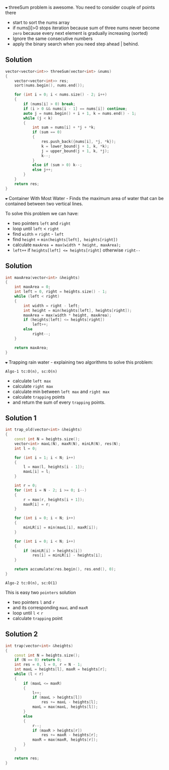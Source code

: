 `❤` threeSum problem is awesome. You need to consider couple of points there
+ start to sort the nums array
+ if nums[i]>0 stops iteration because sum of three nums never become `zero` because every next element is gradually increasing (sorted)
+ Ignore the same consecutive numbers
+ apply the binary search when you need step ahead | behind.

## Solution
```c++
vector<vector<int>> threeSum(vector<int> &nums)
{
    vector<vector<int>> res;
    sort(nums.begin(), nums.end());

    for (int i = 0; i < nums.size() - 2; i++)
    {
        if (nums[i] > 0) break;
        if (i > 0 && nums[i - 1] == nums[i]) continue;
        auto j = nums.begin() + i + 1, k = nums.end() - 1;
        while (j < k)
        {
            int sum = nums[i] + *j + *k;
            if (sum == 0)
            {
                res.push_back({nums[i], *j, *k});
                k = lower_bound(j + 1, k, *k);
                j = upper_bound(j + 1, k, *j);
                k--;
            }
            else if (sum > 0) k--;
            else j++;
        }
    }
    return res;
}
```
`❤`  Container With Most Water - Finds the maximum area of water that can be contained between two vertical lines. 

To solve this problem we can have:
+ two pointers `left` and `right`
+ loop until `left` < `right`
+ find `width` = `right` - `left`
+ find `height` = `min(heights[left], heights[right])`
+ calculate `maxArea = max(width * height, maxArea);` 
+ `left++` if `heights[left] <= heights[right]` otherwise `right--`


## Solution
```c++
int maxArea(vector<int> &heights)
{
    int maxArea = 0;
    int left = 0, right = heights.size() - 1;
    while (left < right)
    {
        int width = right - left;
        int height = min(heights[left], heights[right]);
        maxArea = max(width * height, maxArea);
        if (heights[left] <= heights[right])
            left++;
        else
            right--;
    }

    return maxArea;
}
```

`❤` Trapping rain water - explaining two algorithms to solve this problem:

`Algo-1 tc:O(n), sc:O(n)`
+ calculate `left max`
+ calculate `right max`
+ calculate min between `left max` and `right max`
+ calculate `trapping` points 
+ and return the sum of every `trapping` points.
## Solution 1
```c++
int trap_old(vector<int> &heights)
{
    const int N = heights.size();
    vector<int> maxL(N), maxR(N), minLR(N), res(N);
    int l = 0;

    for (int i = 1; i < N; i++)
    {
        l = max(l, heights[i - 1]);
        maxL[i] = l;
    }

    int r = 0;
    for (int i = N - 2; i >= 0; i--)
    {
        r = max(r, heights[i + 1]);
        maxR[i] = r;
    }

    for (int i = 0; i < N; i++)
    {
        minLR[i] = min(maxL[i], maxR[i]);
    }

    for (int i = 0; i < N; i++)
    {
        if (minLR[i] > heights[i])
            res[i] = minLR[i] - heights[i];
    }

    return accumulate(res.begin(), res.end(), 0);
}
```
`Algo-2 tc:O(n), sc:O(1)`

This is easy two `pointers` solution
+ two pointers `l` and `r`
+ and its corresponding `maxL` and `maxR`
+ loop until `l` < `r`
+ calculate `trapping` point 
## Solution 2
```c++
int trap(vector<int> &heights)
{
    const int N = heights.size();
    if (N == 0) return 0;
    int res = 0, l = 0, r = N - 1;
    int maxL = heights[l], maxR = heights[r];
    while (l < r)
    {
        if (maxL <= maxR)
        {
            l++;
            if (maxL > heights[l])
                res += maxL - heights[l];
            maxL = max(maxL, heights[l]);
        }
        else
        {
            r--;
            if (maxR > heights[r])
                res += maxR - heights[r];
            maxR = max(maxR, heights[r]);
        }
    }

    return res;
}
```